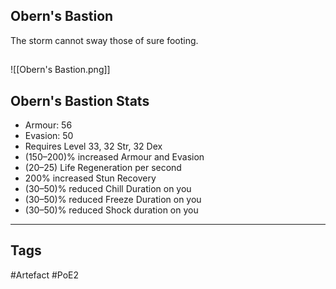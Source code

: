 ## Obern's Bastion
The storm cannot sway those of sure footing.
##
![[Obern's Bastion.png]]
## Obern's Bastion Stats
- Armour: 56
- Evasion: 50
- Requires Level 33, 32 Str, 32 Dex
- (150–200)% increased Armour and Evasion
- (20–25) Life Regeneration per second
- 200% increased Stun Recovery
- (30–50)% reduced Chill Duration on you
- (30–50)% reduced Freeze Duration on you
- (30–50)% reduced Shock duration on you


---
## Tags
#Artefact
#PoE2